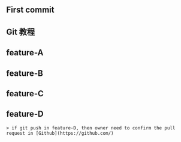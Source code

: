 ## First commit

## Git 教程


## feature-A

## feature-B

## feature-C

## feature-D

    > if git push in feature-D, then owner need to confirm the pull request in [Github](https://github.com/)
